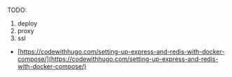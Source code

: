 TODO:

1. deploy
2. proxy
3. ssl

- [https://codewithhugo.com/setting-up-express-and-redis-with-docker-compose/](https://codewithhugo.com/setting-up-express-and-redis-with-docker-compose/)